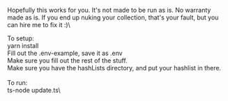 Hopefully this works for you. It's not made to be run as is. No warranty made as is. If you end up nuking your collection, that's your fault, but you can hire me to fix it :)\

To setup:\
yarn install\
Fill out the .env-example, save it as .env\
Make sure you fill out the rest of the stuff.\
Make sure you have the hashLists directory, and put your hashlist in there.\
\
To run:\
ts-node update.ts\
